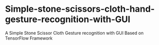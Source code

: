 # Simple-stone-scissors-cloth-hand-gesture-recognition-with-GUI
A Simple Stone Scissor Cloth Gesture recognition with GUI Based on TensorFlow Framework

